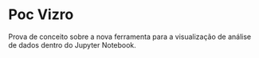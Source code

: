 # Poc Vizro
Prova de conceito sobre a nova ferramenta para a visualização de análise de dados dentro do Jupyter Notebook.
